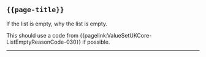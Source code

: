 ## <code>{{page-title}}</code>
	
If the list is empty, why the list is empty.

This should use a code from {{pagelink:ValueSetUKCore-ListEmptyReasonCode-030}} if possible.

---

